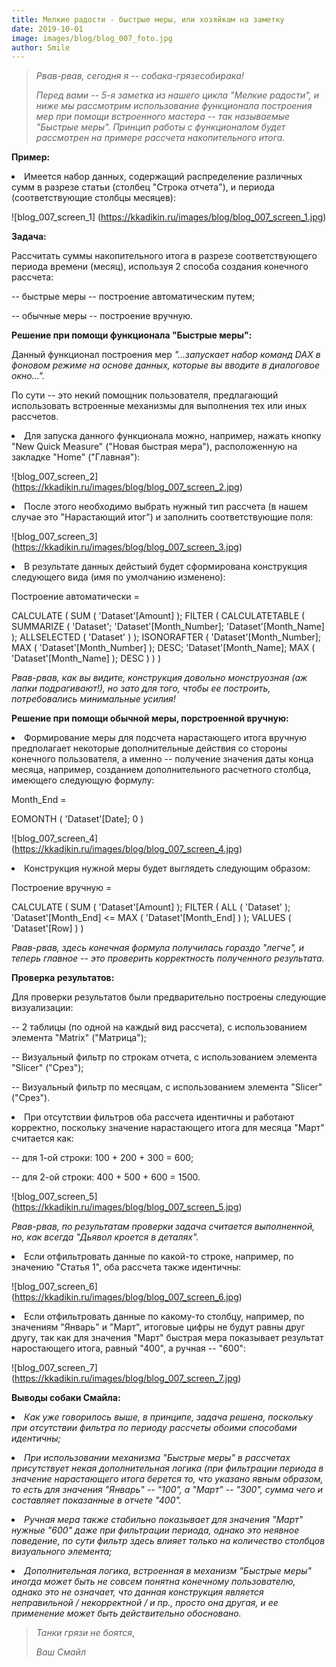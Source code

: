 ```yaml
---
title: Мелкие радости - быстрые меры, или хозяйкам на заметку
date: 2019-10-01
image: images/blog/blog_007_foto.jpg
author: Smile
---
```


> *Рвав-рвав, сегодня я -- собака-грязесобирака!*
>
> *Перед вами -- 5-я заметка из нашего цикла "Мелкие радости", и ниже мы рассмотрим использование функционала построения мер при помощи встроенного мастера -- так называемые "Быстрые меры". Принцип работы с функционалом будет рассмотрен на примере рассчета накопительного итога.*


**Пример:**

**<li>** Имеется набор данных, содержащий распределение различных сумм в разрезе статьи (столбец "Строка отчета"), и периода (соответствующие столбцы месяцев):

![blog_007_screen_1] (https://kkadikin.ru/images/blog/blog_007_screen_1.jpg)


**Задача:**

Рассчитать суммы накопительного итога в разрезе соответствующего периода времени (месяц), используя 2 способа создания конечного рассчета:

-- быстрые меры -- построение автоматическим путем;

-- обычные меры -- построение вручную.


**Решение при помощи функционала "Быстрые меры":**

Данный функционал построения мер *"...запускает набор команд DAX в фоновом режиме на основе данных, которые вы вводите в диалоговое окно...".*

По сути -- это некий помощник пользователя, предлагающий использовать встроенные механизмы для выполнения тех или иных рассчетов.

**<li>** Для запуска данного функционала можно, например, нажать кнопку "New Quick Measure" ("Новая быстрая мера"), расположенную на закладке "Home" ("Главная"):

![blog_007_screen_2] (https://kkadikin.ru/images/blog/blog_007_screen_2.jpg)

**<li>** После этого необходимо выбрать нужный тип рассчета (в нашем случае это "Нарастающий итог") и заполнить соответствующие поля:

![blog_007_screen_3] (https://kkadikin.ru/images/blog/blog_007_screen_3.jpg)

**<li>** В результате данных дейстыий будет сформирована конструкция следующего вида (имя по умолчанию изменено):

Построение автоматически = 

CALCULATE ( SUM ( 'Dataset'[Amount] ); FILTER ( CALCULATETABLE ( SUMMARIZE ( 'Dataset'; 'Dataset'[Month_Number]; 'Dataset'[Month_Name] ); ALLSELECTED ( 'Dataset' ) ); ISONORAFTER ( 'Dataset'[Month_Number]; MAX ( 'Dataset'[Month_Number] ); DESC; 'Dataset'[Month_Name]; MAX ( 'Dataset'[Month_Name] ); DESC ) ) )

*Рвав-рвав, как вы видите, конструкция довольно монструозная (аж лапки подрагивают!), но зато для того, чтобы ее построить, потребовались минимальные усилия!*


**Решение при помощи обычной меры, порстроенной вручную:**

**<li>** Формирование меры для подсчета нарастающего итога вручную предполагает некоторые дополнительные действия со стороны конечного пользователя, а именно -- получение значения даты конца месяца, например, созданием дополнительного расчетного столбца, имеющего следующую формулу:

Month_End = 

EOMONTH ( 'Dataset'[Date]; 0 )

![blog_007_screen_4] (https://kkadikin.ru/images/blog/blog_007_screen_4.jpg)

**<li>** Конструкция нужной меры будет выглядеть следующим образом:

Построение вручную = 

CALCULATE ( SUM ( 'Dataset'[Amount] ); FILTER ( ALL ( 'Dataset' ); 'Dataset'[Month_End] <= MAX ( 'Dataset'[Month_End] ) ); VALUES ( 'Dataset'[Row] ) )

*Рвав-рвав, здесь конечная формула получилась гораздо "легче", и теперь главное -- это проверить корректность полученного результата.*


**Проверка результатов:**

Для проверки результатов были предварительно построены следующие визуализации:

-- 2 таблицы (по одной на каждый вид рассчета), с использованием элемента "Matrix" ("Матрица");

-- Визуальный фильтр по строкам отчета, с использованием элемента "Slicer" ("Срез");

-- Визуальный фильтр по месяцам, с использованием элемента "Slicer" ("Срез").

**<li>** При отсутствии фильтров оба рассчета идентичны и работают корректно, поскольку значение нарастающего итога для месяца "Март" считается как:

-- для 1-ой строки: 100 + 200 + 300 = 600;

-- для 2-ой строки: 400 + 500 + 600 = 1500.

![blog_007_screen_5] (https://kkadikin.ru/images/blog/blog_007_screen_5.jpg)

*Рвав-рвав, по результатам проверки задача считается выполненной, но, как всегда "Дьявол кроется в деталях".*

**<li>** Если отфильтровать данные по какой-то строке, например, по значению "Статья 1", оба рассчета также идентичны:

![blog_007_screen_6] (https://kkadikin.ru/images/blog/blog_007_screen_6.jpg)

**<li>** Если отфильтровать данные по какому-то столбцу, например, по значениям "Январь" и "Март", итоговые цифры не будут равны друг другу, так как для значения "Март" быстрая мера показывает результат наростающего итога, равный "400", а ручная -- "600":

![blog_007_screen_7] (https://kkadikin.ru/images/blog/blog_007_screen_7.jpg)


**Выводы собаки Смайла:**

**<li>** *Как уже говорилось выше, в принципе, задача решена, поскольку при отсутствии фильтра по периоду рассчеты обоими способами идентичны;*

**<li>** *При использовании механизма "Быстрые меры" в рассчетах присутствует некая дополнительная логика (при фильтрации периода в значение нарастающего итога берется то, что указано явным образом, то есть для значения "Январь" -- "100", а "Март" -- "300", сумма чего и составляет показанные в отчете "400".* 

**<li>** *Ручная мера также стабильно показывает для значения "Март" нужные "600" даже при фильтрации периода, однако это неявное поведение, по сути фильтр здесь влияет только на количество столбцов визуального элемента;*

**<li>** *Дополнительная логика, встроенная в механизм "Быстрые меры" иногда может быть не совсем понятна конечному пользователю, однако это не означает, что данная конструкция является неправильной / некорректной / и пр., просто она другая, и ее применение может быть действительно обосновано.*

> *Танки грязи не боятся*,
>
> *Ваш Смайл*